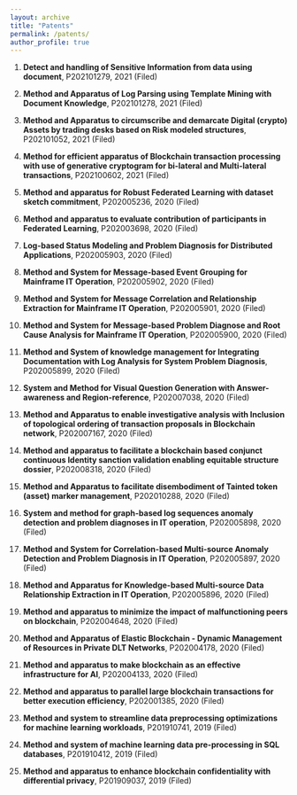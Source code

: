 ```yaml
---
layout: archive
title: "Patents"
permalink: /patents/
author_profile: true
---
```

1. **Detect and handling of Sensitive Information from data using document**, P202101279, 2021 (Filed)

1. **Method and Apparatus of Log Parsing using Template Mining with Document Knowledge**, P202101278, 2021 (Filed)

1. **Method and Apparatus to circumscribe and demarcate Digital (crypto) Assets by trading desks based on Risk modeled structures**, P202101052, 2021 (Filed)

1. **Method for efficient apparatus of Blockchain transaction processing with use of generative cryptogram for bi-lateral and Multi-lateral transactions**, P202100602, 2021 (Filed)	

1. **Method and apparatus for Robust Federated Learning with dataset sketch commitment**, P202005236, 2020 (Filed)	

1. **Method and apparatus to evaluate contribution of participants in Federated Learning**, P202003698, 2020 (Filed)

1. **Log-based Status Modeling and Problem Diagnosis for Distributed Applications**, P202005903, 2020 (Filed)	

1. **Method and System for Message-based Event Grouping for Mainframe IT Operation**, P202005902, 2020 (Filed)	

1. **Method and System for Message Correlation and Relationship Extraction for Mainframe IT Operation**, P202005901, 2020 (Filed)	

1. **Method and System for Message-based Problem Diagnose and Root Cause Analysis for Mainframe IT Operation**, P202005900, 2020 (Filed)	

1. **Method and System of knowledge management for Integrating Documentation with Log Analysis for System Problem Diagnosis**, P202005899, 2020 (Filed)	

1. **System and Method for Visual Question Generation with Answer-awareness and Region-reference**, P202007038, 2020 (Filed)	

1. **Method and Apparatus to enable investigative analysis with Inclusion of topological ordering of transaction proposals in Blockchain network**, P202007167, 2020 (Filed)	

1. **Method and apparatus to facilitate a blockchain based conjunct continuous Identity sanction validation enabling equitable structure dossier**, P202008318, 2020 (Filed)	

1. **Method and Apparatus to facilitate disembodiment of Tainted token (asset) marker management**, P202010288, 2020 (Filed)	

1. **System and method for graph-based log sequences anomaly detection and problem diagnoses in IT operation**, P202005898, 2020 (Filed)	

1. **Method and System for Correlation-based Multi-source Anomaly Detection and Problem Diagnosis in IT Operation**, P202005897, 2020 (Filed)	

1. **Method and Apparatus for Knowledge-based Multi-source Data Relationship Extraction in IT Operation**, P202005896, 2020 (Filed)

1. **Method and apparatus to minimize the impact of malfunctioning peers on blockchain**, P202004648, 2020 (Filed)	

1. **Method and Apparatus of Elastic Blockchain - Dynamic Management of Resources in Private DLT Networks**, P202004178, 2020 (Filed)

1. **Method and apparatus to make blockchain as an effective infrastructure for AI**, P202004133, 2020 (Filed)	

1. **Method and apparatus to parallel large blockchain transactions for better execution efficiency**, P202001385, 2020 (Filed)

1. **Method and system to streamline data preprocessing optimizations for machine learning workloads**, P201910741, 2019 (Filed)

1. **Method and system of machine learning data pre-processing in SQL databases**, P201910412, 2019 (Filed)

1. **Method and apparatus to enhance blockchain confidentiality with differential privacy**, P201909037, 2019 (Filed)	